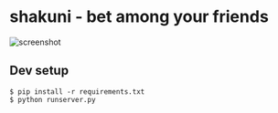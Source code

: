 # shakuni - bet among your friends

![screenshot](https://farm6.staticflickr.com/5039/14380894175_77ff29ff29_b.jpg)

## Dev setup

```    
$ pip install -r requirements.txt
$ python runserver.py
```
